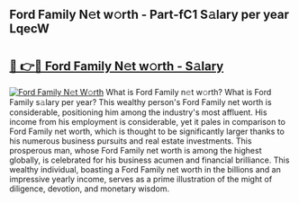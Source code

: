## Ford Family N𝚎t w𝚘rth - Part-fC1 S𝚊lary per year LqecW

# <h2><a href="http://gc2b42.nevu.top/?p=Ford+Family">🔗 👉🔴 Ford Family N𝚎t w𝚘rth - S𝚊lary</a></h2>

[![Ford Family N𝚎t W𝚘rth](https://i.imgur.com/Oavwk0R.jpeg)](http://gc2b42.nevu.top/?p=Ford+Family)
What is Ford Family n𝚎t w𝚘rth? What is Ford Family s𝚊lary per year?
This wealthy person's Ford Family net worth is considerable, positioning him among the industry's most affluent. His income from his employment is considerable, yet it pales in comparison to Ford Family net worth, which is thought to be significantly larger thanks to his numerous business pursuits and real estate investments. This prosperous man, whose Ford Family net worth is among the highest globally, is celebrated for his business acumen and financial brilliance. This wealthy individual, boasting a Ford Family net worth in the billions and an impressive yearly income, serves as a prime illustration of the might of diligence, devotion, and monetary wisdom.
